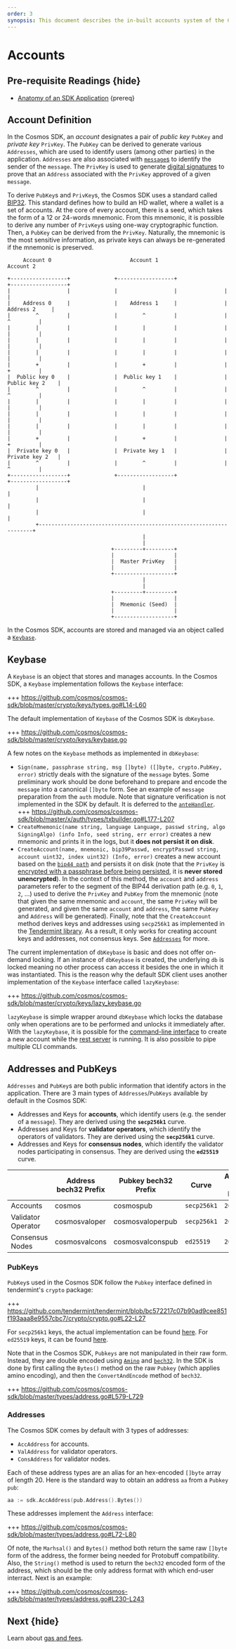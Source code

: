 ```yaml
---
order: 3
synopsis: This document describes the in-built accounts system of the Cosmos SDK.
---
```


# Accounts 

## Pre-requisite Readings {hide}

- [Anatomy of an SDK Application](./app-anatomy.md) {prereq}

## Account Definition

In the Cosmos SDK, an *account* designates a pair of *public key* `PubKey` and *private key* `PrivKey`. The `PubKey` can be derived to generate various `Addresses`, which are used to identify users (among other parties) in the application. `Addresses` are also associated with [`message`s](../building-modules/messages-and-queries.md#messages) to identify the sender of the `message`. The `PrivKey` is used to generate [digital signatures](#signatures) to prove that an `Address` associated with the `PrivKey` approved of a given `message`. 

To derive `PubKey`s and `PrivKey`s, the Cosmos SDK uses a standard called [BIP32](https://github.com/bitcoin/bips/blob/master/bip-0032.mediawiki). This standard defines how to build an HD wallet, where a wallet is a set of accounts. At the core of every account, there is a seed, which takes the form of a 12 or 24-words mnemonic. From this mnemonic, it is possible to derive any number of `PrivKey`s using one-way cryptographic function. Then, a `PubKey` can be derived from the `PrivKey`. Naturally, the mnemonic is the most sensitive information, as private keys can always be re-generated if the mnemonic is preserved. 

```
     Account 0                         Account 1                         Account 2

+------------------+              +------------------+               +------------------+
|                  |              |                  |               |                  |
|    Address 0     |              |    Address 1     |               |    Address 2     |
|        ^         |              |        ^         |               |        ^         |
|        |         |              |        |         |               |        |         |
|        |         |              |        |         |               |        |         |
|        |         |              |        |         |               |        |         |
|        +         |              |        +         |               |        +         |
|  Public key 0    |              |  Public key 1    |               |  Public key 2    |
|        ^         |              |        ^         |               |        ^         |
|        |         |              |        |         |               |        |         |
|        |         |              |        |         |               |        |         |
|        |         |              |        |         |               |        |         |
|        +         |              |        +         |               |        +         |
|  Private key 0   |              |  Private key 1   |               |  Private key 2   |
|        ^         |              |        ^         |               |        ^         |
+------------------+              +------------------+               +------------------+
         |                                 |                                  |
         |                                 |                                  |
         |                                 |                                  |
         +--------------------------------------------------------------------+
                                           |
                                           |
                                 +---------+---------+
                                 |                   |
                                 |  Master PrivKey   |
                                 |                   |
                                 +-------------------+
                                           |
                                           |
                                 +---------+---------+
                                 |                   |
                                 |  Mnemonic (Seed)  |
                                 |                   |
                                 +-------------------+
```

In the Cosmos SDK, accounts are stored and managed via an object called a [`Keybase`](#keybase).

## Keybase

A `Keybase` is an object that stores and manages accounts. In the Cosmos SDK, a `Keybase` implementation follows the `Keybase` interface:

+++ https://github.com/cosmos/cosmos-sdk/blob/master/crypto/keys/types.go#L14-L60

The default implementation of `Keybase` of the Cosmos SDK is `dbKeybase`. 

+++ https://github.com/cosmos/cosmos-sdk/blob/master/crypto/keys/keybase.go

A few notes on the `Keybase` methods as implemented in `dbKeybase`:

- `Sign(name, passphrase string, msg []byte) ([]byte, crypto.PubKey, error)` strictly deals with the signature of the `message` bytes. Some preliminary work should be done beforehand to prepare and encode the `message`  into a canonical `[]byte` form. See an example of `message` preparation from the `auth` module. Note that signature verification is not implemented in the SDK by default. It is deferred to the [`anteHandler`](#antehandler).
	+++ https://github.com/cosmos/cosmos-sdk/blob/master/x/auth/types/txbuilder.go#L177-L207
- `CreateMnemonic(name string, language Language, passwd string, algo SigningAlgo) (info Info, seed string, err error)` creates a new mnemonic and prints it in the logs, but it **does not persist it on disk**. 
- `CreateAccount(name, mnemonic, bip39Passwd, encryptPasswd string, account uint32, index uint32) (Info, error)` creates a new account based on the [`bip44 path`](https://github.com/bitcoin/bips/blob/master/bip-0044.mediawiki) and persists it on disk (note that the `PrivKey` is [encrypted with a passphrase before being persisted](https://github.com/cosmos/cosmos-sdk/blob/master/crypto/keys/mintkey/mintkey.go), it is **never stored unencrypted**). In the context of this method, the `account` and `address` parameters refer to the segment of the BIP44 derivation path (e.g. `0`, `1`, `2`, ...) used to derive the `PrivKey` and `PubKey` from the mnemonic (note that given the same mnemonic and `account`, the same `PrivKey` will be generated, and given the same `account` and `address`, the same `PubKey` and `Address` will be generated). Finally, note that the `CreateAccount` method derives keys and addresses using `secp256k1` as implemented in the [Tendermint library](https://github.com/tendermint/tendermint/tree/bc572217c07b90ad9cee851f193aaa8e9557cbc7/crypto/secp256k1). As a result, it only works for creating account keys and addresses, not consensus keys. See [`Addresses`](#addresses) for more.

The current implementation of `dbKeybase` is basic and does not offer on-demand locking. If an instance of `dbKeybase` is created, the underlying `db` is locked meaning no other process can access it besides the one in which it was instantiated. This is the reason why the default SDK client uses another implementation of the `Keybase` interface called `lazyKeybase`:
	
	
+++ https://github.com/cosmos/cosmos-sdk/blob/master/crypto/keys/lazy_keybase.go

`lazyKeybase` is simple wrapper around `dbKeybase` which locks the database only when operations are to be performed and unlocks it immediately after. With the `lazyKeybase`, it is possible for the [command-line interface](../interfaces/cli.md) to create a new account while the [rest server](../interfaces/rest.md) is running. It is also possible to pipe multiple CLI commands. 

## Addresses and PubKeys

`Addresses` and `PubKey`s are both public information that identify actors in the application. There are 3 main types of `Addresses`/`PubKeys` available by default in the Cosmos SDK:

- Addresses and Keys for **accounts**, which identify users (e.g. the sender of a `message`). They are derived using the **`secp256k1`** curve. 
- Addresses and Keys for **validator operators**, which identify the operators of validators. They are derived using the **`secp256k1`** curve. 
- Addresses and Keys for **consensus nodes**, which identify the validator nodes participating in consensus. They are derived using the **`ed25519`** curve.

|                    | Address bech32 Prefix | Pubkey bech32 Prefix | Curve       | Address byte length | Pubkey byte length |
|--------------------|-----------------------|----------------------|-------------|---------------------|--------------------|
| Accounts           | cosmos                | cosmospub            | `secp256k1` | `20`                | `33`               |
| Validator Operator | cosmosvaloper         | cosmosvaloperpub     | `secp256k1` | `20`                | `33`               |
| Consensus Nodes    | cosmosvalcons         | cosmosvalconspub     | `ed25519`   | `20`                | `32`               | 

### PubKeys

`PubKey`s used in the Cosmos SDK follow the `Pubkey` interface defined in tendermint's `crypto` package:

+++ https://github.com/tendermint/tendermint/blob/bc572217c07b90ad9cee851f193aaa8e9557cbc7/crypto/crypto.go#L22-L27

For `secp256k1` keys, the actual implementation can be found [here](https://github.com/tendermint/tendermint/blob/bc572217c07b90ad9cee851f193aaa8e9557cbc7/crypto/secp256k1/secp256k1.go#L140). For `ed25519` keys, it can be found [here](https://github.com/tendermint/tendermint/blob/bc572217c07b90ad9cee851f193aaa8e9557cbc7/crypto/ed25519/ed25519.go#L135). 

Note that in the Cosmos SDK, `Pubkeys` are not manipulated in their raw form. Instead, they are double encoded using [`Amino`](../core/encoding.md#amino) and [`bech32`](https://en.bitcoin.it/wiki/Bech32). In the SDK is done by first calling the `Bytes()` method on the raw `Pubkey` (which applies amino encoding), and then the `ConvertAndEncode` method of `bech32`. 

+++ https://github.com/cosmos/cosmos-sdk/blob/master/types/address.go#L579-L729

### Addresses

The Cosmos SDK comes by default with 3 types of addresses:

- `AccAddress` for accounts.
- `ValAddress` for validator operators. 
- `ConsAddress` for validator nodes. 

Each of these address types are an alias for an hex-encoded `[]byte` array of length 20. Here is the standard way to obtain an address `aa` from a `Pubkey pub`:

```go
aa := sdk.AccAddress(pub.Address().Bytes())
```

These addresses implement the `Address` interface:

+++ https://github.com/cosmos/cosmos-sdk/blob/master/types/address.go#L72-L80

Of note, the `Marhsal()` and `Bytes()` method both return the same raw `[]byte` form of the address, the former being needed for Protobuff compatibility. Also, the `String()` method is used to return the `bech32` encoded form of the address, which should be the only address format with which end-user interract. Next is an example:

+++ https://github.com/cosmos/cosmos-sdk/blob/master/types/address.go#L230-L243

## Next {hide}

Learn about [gas and fees](./gas-fees.md).